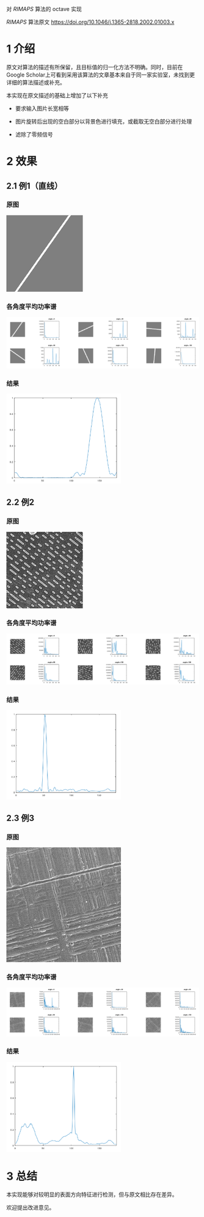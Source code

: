 对 *RIMAPS* 算法的 octave 实现

*RIMAPS* 算法原文 https://doi.org/10.1046/j.1365-2818.2002.01003.x

# 1 介绍

原文对算法的描述有所保留，且目标值的归一化方法不明确。同时，目前在Google Scholar上可看到采用该算法的文章基本来自于同一家实验室，未找到更详细的算法描述或补充。

本实现在原文描述的基础上增加了以下补充

- 要求输入图片长宽相等
- 图片旋转后出现的空白部分以背景色进行填充，或截取无空白部分进行处理

- 滤除了零频信号

# 2 效果

## 2.1 例1（直线）

### 原图

![line](./src/line.bmp)

### 各角度平均功率谱

![line-angles](./src/line-angles.png)

### 结果

<img src="./src/line-rv.jpg" alt="line-rv" width="300" />

## 2.2 例2

### 原图

![ex2](./src/ex2.jpg)

### 各角度平均功率谱

![ex2-angles](./src/ex2-angles.jpg)

### 结果

<img src="./src/ex2-rv.jpg" alt="ex2-rv" width="300" />

## 2.3 例3

### 原图

<img src="./src/ex3.png" alt="ex3" width="300" />

### 各角度平均功率谱

![ex3-angles](./src/ex3-angles.jpg)

### 结果

<img src="./src/ex3-rv.jpg" alt="ex3-rv" width="300" />

# 3 总结

本实现能够对较明显的表面方向特征进行检测，但与原文相比存在差异。

欢迎提出改进意见。
